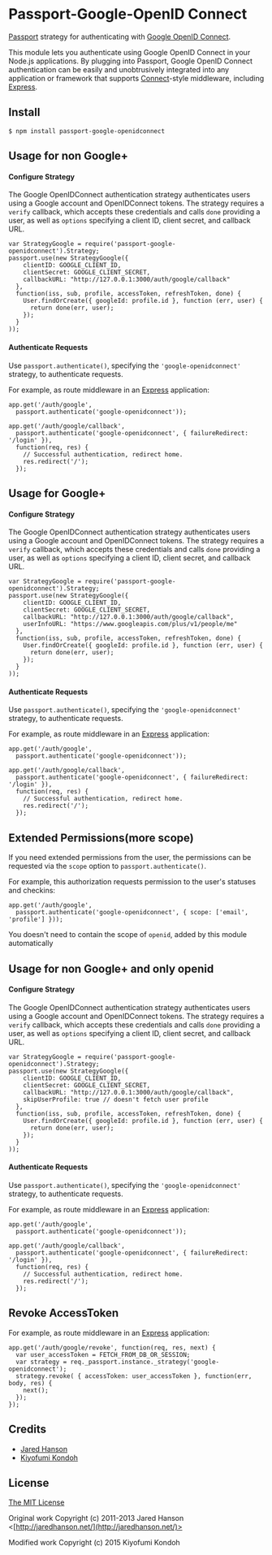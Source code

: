 # Passport-Google-OpenID Connect

[Passport](https://github.com/jaredhanson/passport) strategy for authenticating
with [Google OpenID Connect](https://developers.google.com/accounts/docs/OpenIDConnect).

This module lets you authenticate using Google OpenID Connect in your Node.js
applications.  By plugging into Passport, Google OpenID Connect authentication can be
easily and unobtrusively integrated into any application or framework that
supports [Connect](http://www.senchalabs.org/connect/)-style middleware,
including [Express](http://expressjs.com/).

## Install

    $ npm install passport-google-openidconnect

## Usage for non Google+

#### Configure Strategy

The Google OpenIDConnect authentication strategy authenticates users using a Google account
and OpenIDConnect tokens.  The strategy requires a `verify` callback, which accepts
these credentials and calls `done` providing a user, as well as `options`
specifying a client ID, client secret, and callback URL.

    var StrategyGoogle = require('passport-google-openidconnect').Strategy;
    passport.use(new StrategyGoogle({
        clientID: GOOGLE_CLIENT_ID,
        clientSecret: GOOGLE_CLIENT_SECRET,
        callbackURL: "http://127.0.0.1:3000/auth/google/callback"
      },
      function(iss, sub, profile, accessToken, refreshToken, done) {
        User.findOrCreate({ googleId: profile.id }, function (err, user) {
          return done(err, user);
        });
      }
    ));

#### Authenticate Requests

Use `passport.authenticate()`, specifying the `'google-openidconnect'` strategy, to
authenticate requests.

For example, as route middleware in an [Express](http://expressjs.com/)
application:

    app.get('/auth/google',
      passport.authenticate('google-openidconnect'));

    app.get('/auth/google/callback', 
      passport.authenticate('google-openidconnect', { failureRedirect: '/login' }),
      function(req, res) {
        // Successful authentication, redirect home.
        res.redirect('/');
      });


## Usage for Google+

#### Configure Strategy

The Google OpenIDConnect authentication strategy authenticates users using a Google account
and OpenIDConnect tokens.  The strategy requires a `verify` callback, which accepts
these credentials and calls `done` providing a user, as well as `options`
specifying a client ID, client secret, and callback URL.

    var StrategyGoogle = require('passport-google-openidconnect').Strategy;
    passport.use(new StrategyGoogle({
        clientID: GOOGLE_CLIENT_ID,
        clientSecret: GOOGLE_CLIENT_SECRET,
        callbackURL: "http://127.0.0.1:3000/auth/google/callback",
        userInfoURL: "https://www.googleapis.com/plus/v1/people/me"
      },
      function(iss, sub, profile, accessToken, refreshToken, done) {
        User.findOrCreate({ googleId: profile.id }, function (err, user) {
          return done(err, user);
        });
      }
    ));

#### Authenticate Requests

Use `passport.authenticate()`, specifying the `'google-openidconnect'` strategy, to
authenticate requests.

For example, as route middleware in an [Express](http://expressjs.com/)
application:

    app.get('/auth/google',
      passport.authenticate('google-openidconnect'));

    app.get('/auth/google/callback', 
      passport.authenticate('google-openidconnect', { failureRedirect: '/login' }),
      function(req, res) {
        // Successful authentication, redirect home.
        res.redirect('/');
      });


## Extended Permissions(more scope)

If you need extended permissions from the user, the permissions can be requested
via the `scope` option to `passport.authenticate()`.

For example, this authorization requests permission to the user's statuses and
checkins:

    app.get('/auth/google',
      passport.authenticate('google-openidconnect', { scope: ['email', 'profile'] }));

You doesn't need to contain the scope of `openid`, added by this module automatically


## Usage for non Google+ and only openid

#### Configure Strategy

The Google OpenIDConnect authentication strategy authenticates users using a Google account
and OpenIDConnect tokens.  The strategy requires a `verify` callback, which accepts
these credentials and calls `done` providing a user, as well as `options`
specifying a client ID, client secret, and callback URL.

    var StrategyGoogle = require('passport-google-openidconnect').Strategy;
    passport.use(new StrategyGoogle({
        clientID: GOOGLE_CLIENT_ID,
        clientSecret: GOOGLE_CLIENT_SECRET,
        callbackURL: "http://127.0.0.1:3000/auth/google/callback",
        skipUserProfile: true // doesn't fetch user profile
      },
      function(iss, sub, profile, accessToken, refreshToken, done) {
        User.findOrCreate({ googleId: profile.id }, function (err, user) {
          return done(err, user);
        });
      }
    ));

#### Authenticate Requests

Use `passport.authenticate()`, specifying the `'google-openidconnect'` strategy, to
authenticate requests.

For example, as route middleware in an [Express](http://expressjs.com/)
application:

    app.get('/auth/google',
      passport.authenticate('google-openidconnect'));

    app.get('/auth/google/callback', 
      passport.authenticate('google-openidconnect', { failureRedirect: '/login' }),
      function(req, res) {
        // Successful authentication, redirect home.
        res.redirect('/');
      });

## Revoke AccessToken

For example, as route middleware in an [Express](http://expressjs.com/)
application:

    app.get('/auth/google/revoke', function(req, res, next) {
      var user_accessToken = FETCH_FROM_DB_OR_SESSION;
      var strategy = req._passport.instance._strategy('google-openidconnect');
      strategy.revoke( { accessToken: user_accessToken }, function(err, body, res) {
        next();
      });
    });

## Credits

  - [Jared Hanson](http://github.com/jaredhanson)
  - [Kiyofumi Kondoh](http://github.com/kkkon)

## License

[The MIT License](http://opensource.org/licenses/MIT)

Original work Copyright (c) 2011-2013 Jared Hanson <[http://jaredhanson.net/](http://jaredhanson.net/)>

Modified work Copyright (c) 2015 Kiyofumi Kondoh
